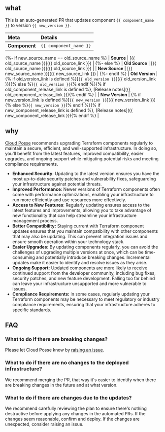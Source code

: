## what

This is an auto-generated PR that updates component `{{ component_name }}` to version `{{ new_version }}`.

| Meta               | Details                                |
|:-------------------|:---------------------------------------|
| **Component**      | `{{ component_name }}`                 |
{%- if new_source_name == old_source_name %}
| **Source**         | [{{ old_source_name }}]({{ old_source_link }}) |
{%- else %}
| **Old Source**         | [{{ old_source_name }}]({{ old_source_link }}) |
| **New Source**         | [{{ new_source_name }}]({{ new_source_link }}) |
{%- endif %}
| **Old Version**    | {% if old_version_link is defined %}[`{{ old_version }}`]({{ old_version_link }}){% else %}`{{ old_version }}`{% endif %}{% if old_component_release_link is defined %}, [Release notes]({{ old_component_release_link }}){% endif %} |
| **New Version**    | {% if new_version_link is defined %}[`{{ new_version }}`]({{ new_version_link }}){% else %}`{{ new_version }}`{% endif %}{% if new_component_release_link is defined %}, [Release notes]({{ new_component_release_link }}){% endif %} |

## why

[Cloud Posse](https://cloudposse.com) recommends upgrading Terraform components regularly to maintain a secure, efficient, and well-supported infrastructure. In doing so, you'll benefit from the latest features, improved compatibility, easier upgrades, and ongoing support while mitigating potential risks and meeting compliance requirements.

- **Enhanced Security**: Updating to the latest version ensures you have the most up-to-date security patches and vulnerability fixes, safeguarding your infrastructure against potential threats.
- **Improved Performance**: Newer versions of Terraform components often come with performance optimizations, enabling your infrastructure to run more efficiently and use resources more effectively.
- **Access to New Features**: Regularly updating ensures access to the latest features and improvements, allowing you to take advantage of new functionality that can help streamline your infrastructure management process.
- **Better Compatibility:** Staying current with Terraform component updates ensures that you maintain compatibility with other components that may also be updating. This can prevent integration issues and ensure smooth operation within your technology stack.
- **Easier Upgrades:** By updating components regularly, you can avoid the challenges of upgrading multiple versions at once, which can be time-consuming and potentially introduce breaking changes. Incremental updates make it easier to identify and resolve issues as they arise.
- **Ongoing Support:** Updated components are more likely to receive continued support from the developer community, including bug fixes, security patches, and new feature development. Falling too far behind can leave your infrastructure unsupported and more vulnerable to issues.
- **Compliance Requirements:** In some cases, regularly updating your Terraform components may be necessary to meet regulatory or industry compliance requirements, ensuring that your infrastructure adheres to specific standards.

## FAQ

### What to do if there are breaking changes?
Please let Cloud Posse know by [raising an issue](https://github.com/cloudposse/terraform-aws-components/issues/new/choose).

### What to do if there are no changes to the deployed infrastructure?
We recommend merging the PR, that way it's easier to identify when there are breaking changes in the future and at what version.

### What to do if there are changes due to the updates?
We recommend carefully reviewing the plan to ensure there's nothing destructive before applying any changes in the automated PRs. If the changes seem reasonable, confirm and deploy. If the changes are unexpected, consider raising an issue.